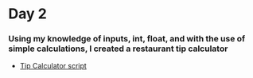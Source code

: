 
# Day 2

### Using my knowledge of inputs, int, float, and with the use of simple calculations, I created a restaurant tip calculator 

- [Tip Calculator script](https://github.com/a-abukar/python/blob/main/day-2/tip-calculator.py)

